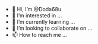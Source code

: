 - 👋 Hi, I’m @Doda68u
- 👀 I’m interested in ...
- 🌱 I’m currently learning ...
- 💞️ I’m looking to collaborate on ...
- 📫 How to reach me ...

<!---
Doda68u/Doda68u is a ✨ special ✨ repository because its `README.md` (this file) appears on your GitHub profile.
You can click the Preview link to take a look at your changes.
--->
